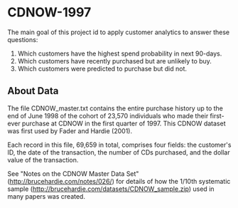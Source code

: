 # CDNOW-1997
The main goal of this project id to apply customer analytics to answer these questions:
1. Which customers have the highest spend probability in next 90-days.
2. Which customers have recently purchased but are unlikely to buy.
3. Which customers were predicted to purchase but did not.

## About Data
The file CDNOW_master.txt contains the entire purchase history up to the end of June 1998 of the cohort of 23,570 individuals who made their first-ever purchase at CDNOW in the first quarter of 1997. This CDNOW dataset was first used by Fader and Hardie (2001).

Each record in this file, 69,659 in total, comprises four fields: the customer's ID, the date of the transaction, the number of CDs purchased, and the dollar value of the transaction.

See "Notes on the CDNOW Master Data Set" (http://brucehardie.com/notes/026/) for details of how the 1/10th systematic sample (http://brucehardie.com/datasets/CDNOW_sample.zip) used in many papers was created.
